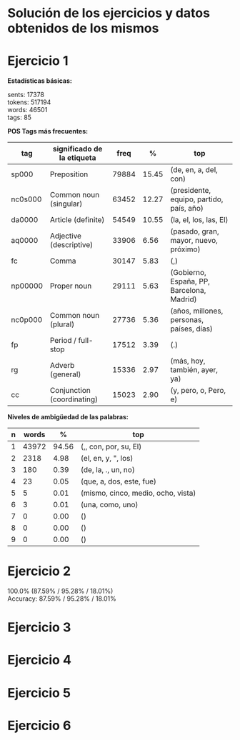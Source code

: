 Solución de los ejercicios y datos obtenidos de los mismos
=============
__Ejercicio 1__
========

**Estadísticas básicas:**

sents: 17378<br>
tokens: 517194<br>
words: 46501<br>
tags: 85<br>

**POS Tags más frecuentes:**

|tag	 |significado de la etiqueta|freq	|%     |top|
|---|---|---|---|---|
|sp000	 |Preposition|79884	|15.45 |(de, en, a, del, con)|
|nc0s000 |Common noun (singular)|63452	|12.27 |(presidente, equipo, partido, país, año)|
|da0000	 |Article (definite)|54549	|10.55 |(la, el, los, las, El)|
|aq0000	 |Adjective (descriptive)|33906	|6.56  |(pasado, gran, mayor, nuevo, próximo)|
|fc	 |Comma|30147	|5.83  |(,)|
|np00000 |Proper noun|29111	|5.63  |(Gobierno, España, PP, Barcelona, Madrid)||
|nc0p000 |Common noun (plural)|27736	|5.36  |(años, millones, personas, países, días)
|fp	 |Period / full-stop|17512	|3.39  |(.)|
|rg	 |Adverb (general)|15336	|2.97  |(más, hoy, también, ayer, ya)|
|cc	 |Conjunction (coordinating)|15023	|2.90  |(y, pero, o, Pero, e)|

**Niveles de ambigüedad de las palabras:**

|n	|words	|%	|top|
|---|---|---|---|
|1	|43972	|94.56	|(,, con, por, su, El)|
|2	|2318	|4.98	|(el, en, y, ", los)|
|3	|180	|0.39	|(de, la, ., un, no)|
|4	|23	|0.05	|(que, a, dos, este, fue)|
|5	|5	|0.01	|(mismo, cinco, medio, ocho, vista)|
|6	|3	|0.01	|(una, como, uno)|
|7	|0	|0.00	|()|
|8	|0	|0.00	|()|
|9	|0	|0.00	|()|


__Ejercicio 2__
========

100.0% (87.59% / 95.28% / 18.01%)<br>
Accuracy: 87.59% / 95.28% / 18.01%

__Ejercicio 3__
========

__Ejercicio 4__
========

__Ejercicio 5__
========

__Ejercicio 6__
========
